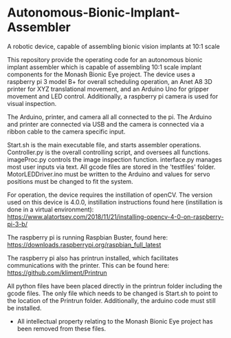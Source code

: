 # Autonomous-Bionic-Implant-Assembler
A robotic device, capable of assembling bionic vision implants at 10:1 scale

This repository provide the operating code for an autonomous bionic implant assembler which is capable of assembling 10:1 scale implant components for the Monash Bionic Eye project. The device uses a raspberry pi 3 model B+ for overall scheduling operation, an Anet A8 3D printer for XYZ translational movement, and an Arduino Uno for gripper movement and LED control. Additionally, a raspberry pi camera is used for visual inspection. 


The Arduino, printer, and camera all all connected to the pi. The Arduino and printer are connected via USB and the camera is connected via a ribbon cable to the camera specific input.


Start.sh is the main executable file, and starts assembler operations.
Controller.py is the overall controlling script, and oversees all functions.
imageProc.py controls the image inspection function.
interface.py manages most user inputs via text.
All gcode files are stored in the 'testfiles' folder.
MotorLEDDriver.ino must be written to the Arduino and values for servo positions must be changed to fit the system.


For operation, the device requires the instillation of openCV. The version used on this device is 4.0.0, instillation instructions found here (instillation is done in a virtual environment): https://www.alatortsev.com/2018/11/21/installing-opencv-4-0-on-raspberry-pi-3-b/

The raspberry pi is running Raspbian Buster, found here: https://downloads.raspberrypi.org/raspbian_full_latest

The raspberry pi also has printrun installed, which facilitates communications with the printer. This can be found here: https://github.com/kliment/Printrun


All python files have been placed directly in the printrun folder including the gcode files. The only file which needs to be changed is Start.sh to point to the location of the Printrun folder. Additionally, the arduino code must still be installed. 

* All intellectual property relating to the Monash Bionic Eye project has been removed from these files.
